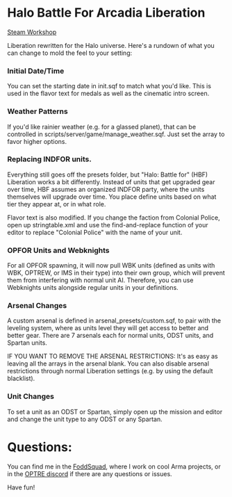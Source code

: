 # Halo Battle For Arcadia Liberation

[Steam Workshop](https://steamcommunity.com/sharedfiles/filedetails/?id=3297349876&result=1)

Liberation rewritten for the Halo universe.  Here's a rundown of what you can change to mold the feel to your setting:

### Initial Date/Time

You can set the starting date in init.sqf to match what you'd like.  This is used in the flavor text for medals as well as the cinematic intro screen.

### Weather Patterns

If you'd like rainier weather (e.g. for a glassed planet), that can be controlled in scripts/server/game/manage_weather.sqf.  Just set the array to favor higher options.

### Replacing INDFOR units.

Everything still goes off the presets folder, but "Halo: Battle for" (HBF) Liberation works a bit differently.  Instead of units that get upgraded gear over time, HBF assumes an organized INDFOR party, where the units themselves will upgrade over time.  You place define units based on what tier they appear at, or in what role.

Flavor text is also modified.  If you change the faction from Colonial Police, open up stringtable.xml and use the find-and-replace function of your editor to replace "Colonial Police" with the name of your unit.

### OPFOR Units and Webknights

For all OPFOR spawning, it will now pull WBK units (defined as units with WBK, OPTREW, or IMS in their type) into their own group, which will prevent them from interfering with normal unit AI.  Therefore, you can use Webknights units alongside regular units in your definitions.

### Arsenal Changes

A custom arsenal is defined in arsenal_presets/custom.sqf, to pair with the leveling system, where as units level they will get access to better and better gear.  There are 7 arsenals each for normal units, ODST units, and Spartan units.

IF YOU WANT TO REMOVE THE ARSENAL RESTRICTIONS: It's as easy as leaving all the arrays in the arsenal blank.  You can also disable arsenal restrictions through normal Liberation settings (e.g. by using the default blacklist).

### Unit Changes

To set a unit as an ODST or Spartan, simply open up the mission and editor and change the unit type to any ODST or any Spartan.

# Questions:

You can find me in the [FoddSquad](https://discord.gg/UselessFodder), where I work on cool Arma projects, or in the [OPTRE discord](https://steamcommunity.com/linkfilter/?u=https%3A%2F%2Fdiscord.gg%2FxaK2y32KSu) if there are any questions or issues.

Have fun!
